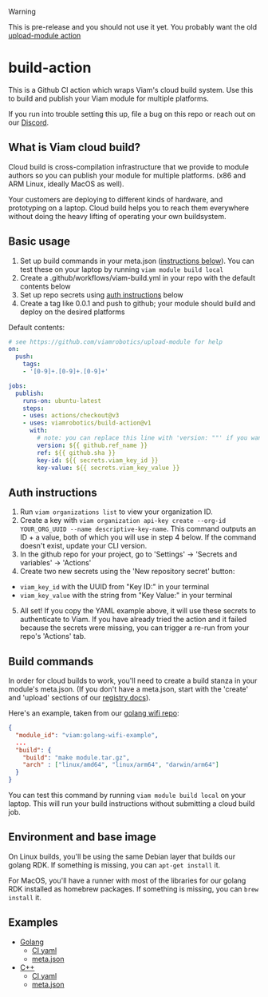 > [!WARNING]
> This is pre-release and you should not use it yet. You probably want the old [upload-module action](https://github.com/viamrobotics/upload-module)

# build-action

This is a Github CI action which wraps Viam's cloud build system. Use this to build and publish your Viam module for multiple platforms.

If you run into trouble setting this up, file a bug on this repo or reach out on our [Discord](https://discord.gg/viam).

## What is Viam cloud build?

Cloud build is cross-compilation infrastructure that we provide to module authors so you can publish your module for multiple platforms. (x86 and ARM Linux, ideally MacOS as well).

Your customers are deploying to different kinds of hardware, and prototyping on a laptop. Cloud build helps you to reach them everywhere without doing the heavy lifting of operating your own buildsystem.

## Basic usage

1. Set up build commands in your meta.json ([instructions below](#build-commands)). You can test these on your laptop by running `viam module build local`
1. Create a .github/workflows/viam-build.yml in your repo with the default contents below
1. Set up repo secrets using [auth instructions](#auth-instructions) below
1. Create a tag like 0.0.1 and push to github; your module should build and deploy on the desired platforms

Default contents:

```yml
# see https://github.com/viamrobotics/upload-module for help
on:
  push:
    tags:
    - '[0-9]+.[0-9]+.[0-9]+'

jobs:
  publish:
    runs-on: ubuntu-latest
    steps:
    - uses: actions/checkout@v3
    - uses: viamrobotics/build-action@v1
      with:
        # note: you can replace this line with 'version: ""' if you want to test the build process without deploying
        version: ${{ github.ref_name }}
        ref: ${{ github.sha }}
        key-id: ${{ secrets.viam_key_id }}
        key-value: ${{ secrets.viam_key_value }}
```

## Auth instructions

1. Run `viam organizations list` to view your organization ID.
2. Create a key with `viam organization api-key create --org-id YOUR_ORG_UUID --name descriptive-key-name`. This command outputs an ID + a value, both of which you will use in step 4 below. If the command doesn't exist, update your CLI version.
3. In the github repo for your project, go to 'Settings' -> 'Secrets and variables' -> 'Actions'
4. Create two new secrets using the 'New repository secret' button:
  - `viam_key_id` with the UUID from "Key ID:" in your terminal
  - `viam_key_value` with the string from "Key Value:" in your terminal
5. All set! If you copy the YAML example above, it will use these secrets to authenticate to Viam. If you have already tried the action and it failed because the secrets were missing, you can trigger a re-run from your repo's 'Actions' tab.

## Build commands

In order for cloud builds to work, you'll need to create a build stanza in your module's meta.json. (If you don't have a meta.json, start with the 'create' and 'upload' sections of our [registry docs](https://docs.viam.com/registry/)).

Here's an example, taken from our [golang wifi repo](https://github.com/viam-labs/wifi-sensor):

```json
{
  "module_id": "viam:golang-wifi-example",
  ...
  "build": {
    "build": "make module.tar.gz",
    "arch" : ["linux/amd64", "linux/arm64", "darwin/arm64"]
  }
}
```

You can test this command by running `viam module build local` on your laptop. This will run your build instructions without submitting a cloud build job.

## Environment and base image

On Linux builds, you'll be using the same Debian layer that builds our golang RDK. If something is missing, you can `apt-get install` it.

For MacOS, you'll have a runner with most of the libraries for our golang RDK installed as homebrew packages. If something is missing, you can `brew install` it.

## Examples

- [Golang](https://github.com/viam-labs/wifi-sensor)
  - [CI yaml](https://github.com/viam-labs/wifi-sensor/blob/main/.github/workflows/build.yml)
  - [meta.json](https://github.com/viam-labs/wifi-sensor/blob/main/meta.json)
- [C++](https://github.com/viamrobotics/module-example-cpp)
  - [CI yaml](https://github.com/viamrobotics/module-example-cpp/blob/main/.github/workflows/build2.yml)
  - [meta.json](https://github.com/viamrobotics/module-example-cpp/blob/main/meta.json)
